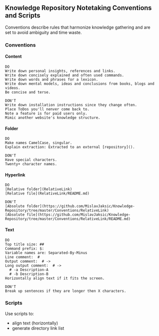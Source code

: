 ## Knowledge Repository Notetaking Conventions and Scripts

Conventions describe rules that harmonize knowledge gathering and are set to avoid ambiguity and time waste.  

### Conventions

#### Content

```
DO
Write down personal insights, references and links.
Write down concisely explained and often used commands.  
Write down words and phrases for a lexicon.  
Write down mental models, ideas and conclusions from books, blogs and videos.  
Be concise and terse.  

DON'T
Write down installation instructions since they change often.  
Place ToDos you'll nenver come back to.
Note a feature is for paid users only.  
Mimic another website's knowledge structure.  
```

#### Folder

```
DO
Make names CamelCase, singular.
Explain extraction: Extracted to an external [repository]().

DON'T
Have special characters.
Twenty+ character names.
```

#### Hyperlink

```
DO
[Relative folder](RelativeLink)
[Relative file](RelativeLink/README.md)

DON'T
[Absolute folder](https://github.com/MislavJaksic/Knowledge-Repository/tree/master/Conventions/RelativeLink)
[Absolute file](https://github.com/MislavJaksic/Knowledge-Repository/tree/master/Conventions/RelativeLink/README.md)
```

#### Text

```
DO
Top title size: ##
Command prefix: $:
Variable names are: Separated-By-Minus
Line comment:  #
Output comment:  # ->
Long output comment:  # ->
  # -a Description-A
  # -b Description-B
Horizontally align text if it fits the screen.

DON'T
Break up sentences if they are longer then X characters.
```

### Scripts

Use scripts to:
* align text (horizontally)
* generate directory link list